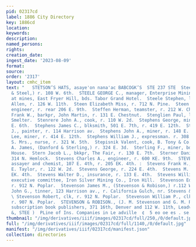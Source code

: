 ```yaml
---
pid: 02317cd
label: 1886 City Directory
key: 1886cd
location: 
keywords: 
description: 
named_persons: 
rights: 
creation_date: 
ingest_date: '2023-08-09'
format: 
source: 
order: '2317'
layout: cmhc_item
text: "   STETSON’S HATS, asaye'on nana'ac BABCOGK’S  STE 237 STE  Steel Ned, (Buck
  & Steel,) r. 108 W. 6th.  STEELE GEORGE C., manager, Enterprise Mining Co., office
  at mines, East Fryer Hill, bds. Tabor Grand Hotel.  Steele Stephen, lab, Scott &
  Allen, r. 126 W. 11th.  Steen Elizabeth Miss, r. 712 N. Pine.  Steen William J.,
  engineer, r. rear 206 E. 9th.  Steffen Herman, teamster, r. 212 W. Chestnut.  Stegner
  Frank W., barkpr, John Martin, r. 131 E. Chestnut.  Stenglien Paul, lab, American
  Smelter.  Stenrere John A., cook, r. 110 W. 2d.  Stephens George, miner, r. 530
  E. 6th.  Stephens James C., blksmith, 501 E. 7th, r. 419 E. 12th.  Stephens James
  J., painter, r. 114 Harrison av.  Stephens John A., miner, r. 148 E. Chestnut.  Stephens
  Lee, miner, r. 414 E. 12th.  Stephens William J., expressman. r. 308 W. 6th.  Stephenson
  S. Mrs., nurse, r. 321 W. 5th.  Stepisnik Valent, cook, B. Tony & Co.  Sterling
  A. James, (Danford & Sterling,) r. 324 E. 3d.  Sterling F., miner, bds. Washington
  House.  Stern Jacob L., bkkpr, The Fair, r. 130 E. 7th.  Sterner Daniel, lab, r.
  314 N. Hemlock.  Stevens Charles A., engineer, r. 600 KE. 9th.  STEVENS EUGENE,
  assayer and chemist, 107 E. 4th, r. 205 EK. 4th. :  Stevens Frank H., painter, G.
  E. Taylor, r. 122 W. 2d.  Stevens George, r. 224 E. 4th.  Stevens M. C., bds. 123
  EK. 4th.  Stevens Walter D., insurance, r. 133 E. 4th.  Stevens William H., chairman
  executive committee, Iron Silver Mining Co., Iron Hill.  Stevenson Edward, clk,
  r. 912 N. Poplar.  Stevenson James M., (Stevenson & Robison,) r.112 W. 11th.  Stevenson
  John G., tinner, 123 Harrison av., r. California Gulch, nr. Stevens & Leiter flume.
  \ Stevenson Robert, clk, r. 912 N. Poplar.  Stevenson William P., clk, Thomas Robson,
  r. 907 N. Poplar.  STEVENSON & ROBISON., (J. M. Stevenson and G. M. Robi- son,)
  subscription book publishers, 371 16th, Denver and 112 W. 11th, Leadville.  BUCK
  &, STEE )  PLine of Ins. Companies in Le adville  ¢  5 eo oe es . se.  WM Le . ait: "
thumbnail: "/img/derivatives/iiif/images/02317cd/full/250,/0/default.jpg"
full: "/img/derivatives/iiif/images/02317cd/full/1140,/0/default.jpg"
manifest: "/img/derivatives/iiif/02317cd/manifest.json"
collection: directories
---
```

